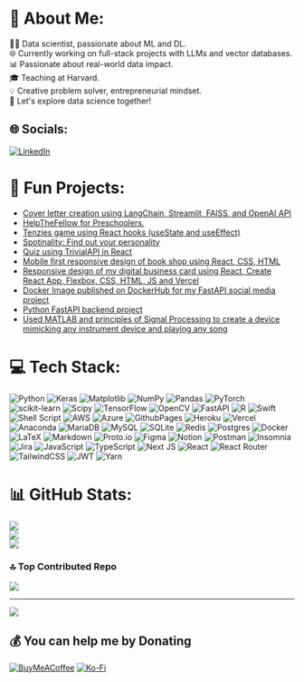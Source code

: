 # 💫 About Me:
👨‍💻 Data scientist, passionate about ML and DL.<br>🌐 Currently working on full-stack projects with LLMs and vector databases.<br>📊 Passionate about real-world data impact.<br>🎓 Teaching at Harvard.<br>💡 Creative problem solver, entrepreneurial mindset.<br>🚀 Let's explore data science together!


## 🌐 Socials:
[![LinkedIn](https://img.shields.io/badge/LinkedIn-%230077B5.svg?logo=linkedin&logoColor=white)](https://www.linkedin.com/in/kimon-aristotelis-v-5695b7174/) 

# 👻 Fun Projects:
- [Cover letter creation using LangChain, Streamlit, FAISS, and OpenAI API](https://cover-letter-creation.streamlit.app/) <br>
- [HelpTheFellow for Preschoolers.](https://helpthefellow-preschoolers.vercel.app/)<br>
- [Tenzies game using React hooks (useState and useEffect)](https://tenzies-react-kimon.vercel.app/)<br>
- [Spotinality: Find out your personality](https://spotinality.vercel.app/)<br>
- [Quiz using TrivialAPI in React ](https://quiz-react-kimon.vercel.app/)<br>
- [Mobile first responsive design of book shop using React, CSS, HTML](https://book-shop-kimon.vercel.app/)<br>
- [Responsive design of my digital business card using React, Create React App, Flexbox, CSS, HTML, JS and Vercel](https://digital-business-card-kimon-vogt-s-projects.vercel.app/) <br>
- [Docker Image published on DockerHub for my FastAPI social media project ](https://hub.docker.com/r/kimon24/fast_api_v1_dockerhub)<br>
- [Python FastAPI backend project ](https://github.com/KimonArisV/fastapi_next_v001)
- [Used MATLAB and principles of Signal Processing to create a device mimicking any instrument device and playing any song](https://github.com/KimonArisV/MusicalInstrumentDeviceMATLAB)

# 💻 Tech Stack:
![Python](https://img.shields.io/badge/python-3670A0?style=for-the-badge&logo=python&logoColor=ffdd54) ![Keras](https://img.shields.io/badge/Keras-%23D00000.svg?style=for-the-badge&logo=Keras&logoColor=white) ![Matplotlib](https://img.shields.io/badge/Matplotlib-%23ffffff.svg?style=for-the-badge&logo=Matplotlib&logoColor=black) ![NumPy](https://img.shields.io/badge/numpy-%23013243.svg?style=for-the-badge&logo=numpy&logoColor=white) ![Pandas](https://img.shields.io/badge/pandas-%23150458.svg?style=for-the-badge&logo=pandas&logoColor=white) ![PyTorch](https://img.shields.io/badge/PyTorch-%23EE4C2C.svg?style=for-the-badge&logo=PyTorch&logoColor=white) ![scikit-learn](https://img.shields.io/badge/scikit--learn-%23F7931E.svg?style=for-the-badge&logo=scikit-learn&logoColor=white) ![Scipy](https://img.shields.io/badge/SciPy-%230C55A5.svg?style=for-the-badge&logo=scipy&logoColor=%white) ![TensorFlow](https://img.shields.io/badge/TensorFlow-%23FF6F00.svg?style=for-the-badge&logo=TensorFlow&logoColor=white) ![OpenCV](https://img.shields.io/badge/opencv-%23white.svg?style=for-the-badge&logo=opencv&logoColor=white) ![FastAPI](https://img.shields.io/badge/FastAPI-005571?style=for-the-badge&logo=fastapi) ![R](https://img.shields.io/badge/r-%23276DC3.svg?style=for-the-badge&logo=r&logoColor=white)  ![Swift](https://img.shields.io/badge/swift-F54A2A?style=for-the-badge&logo=swift&logoColor=white) ![Shell Script](https://img.shields.io/badge/shell_script-%23121011.svg?style=for-the-badge&logo=gnu-bash&logoColor=white) ![AWS](https://img.shields.io/badge/AWS-%23FF9900.svg?style=for-the-badge&logo=amazon-aws&logoColor=white) ![Azure](https://img.shields.io/badge/azure-%230072C6.svg?style=for-the-badge&logo=microsoftazure&logoColor=white) ![GithubPages](https://img.shields.io/badge/github%20pages-121013?style=for-the-badge&logo=github&logoColor=white) ![Heroku](https://img.shields.io/badge/heroku-%23430098.svg?style=for-the-badge&logo=heroku&logoColor=white) ![Vercel](https://img.shields.io/badge/vercel-%23000000.svg?style=for-the-badge&logo=vercel&logoColor=white) ![Anaconda](https://img.shields.io/badge/Anaconda-%2344A833.svg?style=for-the-badge&logo=anaconda&logoColor=white) ![MariaDB](https://img.shields.io/badge/MariaDB-003545?style=for-the-badge&logo=mariadb&logoColor=white) ![MySQL](https://img.shields.io/badge/mysql-%2300000f.svg?style=for-the-badge&logo=mysql&logoColor=white) ![SQLite](https://img.shields.io/badge/sqlite-%2307405e.svg?style=for-the-badge&logo=sqlite&logoColor=white) ![Redis](https://img.shields.io/badge/redis-%23DD0031.svg?style=for-the-badge&logo=redis&logoColor=white) ![Postgres](https://img.shields.io/badge/postgres-%23316192.svg?style=for-the-badge&logo=postgresql&logoColor=white) ![Docker](https://img.shields.io/badge/docker-%230db7ed.svg?style=for-the-badge&logo=docker&logoColor=white) ![LaTeX](https://img.shields.io/badge/latex-%23008080.svg?style=for-the-badge&logo=latex&logoColor=white) ![Markdown](https://img.shields.io/badge/markdown-%23000000.svg?style=for-the-badge&logo=markdown&logoColor=white) ![Proto.io](https://img.shields.io/badge/Proto.io-161637?style=for-the-badge&logo=proto.io&logoColor=00e5ff) ![Figma](https://img.shields.io/badge/figma-%23F24E1E.svg?style=for-the-badge&logo=figma&logoColor=white) ![Notion](https://img.shields.io/badge/Notion-%23000000.svg?style=for-the-badge&logo=notion&logoColor=white) ![Postman](https://img.shields.io/badge/Postman-FF6C37?style=for-the-badge&logo=postman&logoColor=white)    ![Insomnia](https://img.shields.io/badge/Insomnia-black?style=for-the-badge&logo=insomnia&logoColor=5849BE) ![Jira](https://img.shields.io/badge/jira-%230A0FFF.svg?style=for-the-badge&logo=jira&logoColor=white)   ![JavaScript](https://img.shields.io/badge/javascript-%23323330.svg?style=for-the-badge&logo=javascript&logoColor=%23F7DF1E) ![TypeScript](https://img.shields.io/badge/typescript-%23007ACC.svg?style=for-the-badge&logo=typescript&logoColor=white) ![Next JS](https://img.shields.io/badge/Next-black?style=for-the-badge&logo=next.js&logoColor=white) ![React](https://img.shields.io/badge/react-%2320232a.svg?style=for-the-badge&logo=react&logoColor=%2361DAFB) ![React Router](https://img.shields.io/badge/React_Router-CA4245?style=for-the-badge&logo=react-router&logoColor=white) ![TailwindCSS](https://img.shields.io/badge/tailwindcss-%2338B2AC.svg?style=for-the-badge&logo=tailwind-css&logoColor=white) ![JWT](https://img.shields.io/badge/JWT-black?style=for-the-badge&logo=JSON%20web%20tokens)  ![Yarn](https://img.shields.io/badge/yarn-%232C8EBB.svg?style=for-the-badge&logo=yarn&logoColor=white)
# 📊 GitHub Stats:

![](https://github-readme-stats.vercel.app/api?username=KimonArisV&theme=midnight-purple&hide_border=true&include_all_commits=true&count_private=false)<br/>
![](https://github-readme-streak-stats.herokuapp.com/?user=KimonArisV&theme=midnight-purple&hide_border=true)<br/>
![](https://github-readme-stats.vercel.app/api/top-langs/?username=KimonArisV&theme=midnight-purple&hide_border=false&include_all_commits=true&count_private=true&layout=compact)
<!--- 
[![Kimon's GitHub stats](https://github-readme-stats.vercel.app/api?username=KimonArisV&show_icons=true&theme=radical)](https://github.com/anuraghazra/github-readme-stats)
![Top Langs](https://github-readme-stats.vercel.app/api/top-langs/?username=KimonArisV&hide_progress=true)
--->
### 🔝 Top Contributed Repo
![](https://github-contributor-stats.vercel.app/api?username=KimonArisV&limit=3&theme=tokyonight&combine_all_yearly_contributions=false)

---
[![](https://visitcount.itsvg.in/api?id=KimonArisV&icon=0&color=3)](https://visitcount.itsvg.in)

  ## 💰 You can help me by Donating
[![BuyMeACoffee](https://img.shields.io/badge/Buy%20Me%20a%20Coffee-ffdd00?style=for-the-badge&logo=buy-me-a-coffee&logoColor=black)](https://www.buymeacoffee.com/UzCKVOo9di) [![Ko-Fi](https://img.shields.io/badge/Ko--fi-F16061?style=for-the-badge&logo=ko-fi&logoColor=white)](https://ko-fi.com/kimonvogt) 

  
<!-- Proudly created with GPRM ( https://gprm.itsvg.in ) -->
